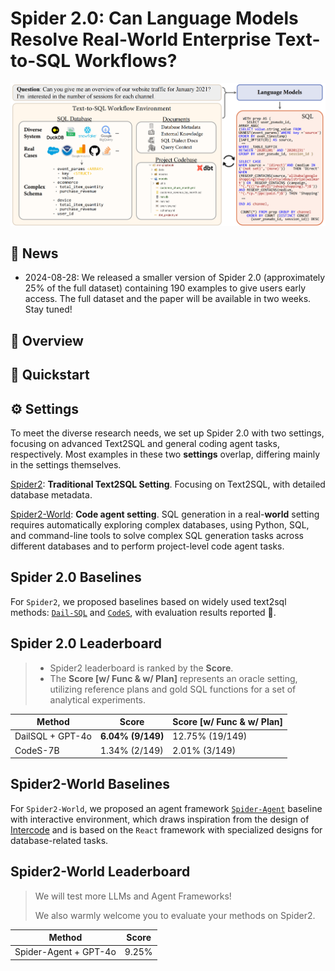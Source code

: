 # Spider 2.0: Can Language Models Resolve Real-World Enterprise Text-to-SQL Workflows?

![Local Image](./assets/Spider2.png)

## 📰 News

- 2024-08-28: We released a smaller version of Spider 2.0 (approximately 25% of the full dataset) containing 190 examples to give users early access. The full dataset and the paper will be available in two weeks. Stay tuned! 


## 👋 Overview




## 🚀 Quickstart



## ⚙️ Settings

To meet the diverse research needs, we set up Spider 2.0 with two settings, focusing on advanced Text2SQL and general coding agent tasks, respectively. Most examples in these two **settings** overlap, differing mainly in the settings themselves.

[Spider2](https://github.com/xlang-ai/spider2/tree/main/spider2): **Traditional Text2SQL Setting**. Focusing on Text2SQL, with detailed database metadata.

[Spider2-World](https://github.com/xlang-ai/spider2/tree/main/spider2-world): **Code agent setting**. SQL generation in a real-**world** setting requires automatically exploring complex databases, using Python, SQL, and command-line tools to solve complex SQL generation tasks across different databases and to perform project-level code agent tasks.


## Spider 2.0 Baselines

For `Spider2`, we proposed baselines based on widely used text2sql methods: [`Dail-SQL`](https://github.com/xlang-ai/Spider2/blob/main/spider2-baselines/DailSQL/README.md) and [`CodeS`](https://github.com/xlang-ai/Spider2/tree/main/spider2-baselines/CodeS/README.md), with evaluation results reported :test_tube:.

## Spider 2.0 Leaderboard

> - Spider2 leaderboard is ranked by the **Score**. 
> - The **Score [w/ Func & w/ Plan]** represents an oracle setting, utilizing reference plans and gold SQL functions for a set of analytical experiments.



| Method                  | Score   |    Score  [w/ Func & w/ Plan]     |
| -------------------------- | ---- | -------------------------
| DailSQL + GPT-4o |  **6.04% (9/149)** |   12.75% (19/149)        |
| CodeS-7B      | 1.34% (2/149) |   2.01% (3/149)            |




## Spider2-World Baselines
For `Spider2-World`, we proposed an agent framework [`Spider-Agent`](https://github.com/xlang-ai/Spider2/tree/main/spider-agent) baseline with interactive environment, which draws inspiration from the design of [Intercode](https://github.com/princeton-nlp/intercode) and is based on the `React` framework with specialized designs for database-related tasks.



## Spider2-World Leaderboard

> We will test more LLMs and Agent Frameworks! 
>
> We also warmly welcome you to evaluate your methods on Spider2.

| Method                     | Score |
| -------------------------- | ---- |
| Spider-Agent + GPT-4o   | 9.25% |

